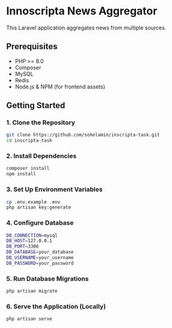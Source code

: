 # Innoscripta News Aggregator

This Laravel application aggregates news from multiple sources.

## Prerequisites

- PHP >= 8.0
- Composer
- MySQL
- Redis
- Node.js & NPM (for frontend assets)

## Getting Started

### 1. Clone the Repository

```bash
git clone https://github.com/sohelamin/inscripta-task.git
cd inscripta-task
```

### 2. Install Dependencies

```bash
composer install
npm install
```

### 3. Set Up Environment Variables

```bash
cp .env.example .env
php artisan key:generate
```

### 4. Configure Database

```bash
DB_CONNECTION=mysql
DB_HOST=127.0.0.1
DB_PORT=3306
DB_DATABASE=your_database
DB_USERNAME=your_username
DB_PASSWORD=your_password
```

### 5. Run Database Migrations

```bash
php artisan migrate
```

### 6. Serve the Application (Locally)

```bash
php artisan serve
```
